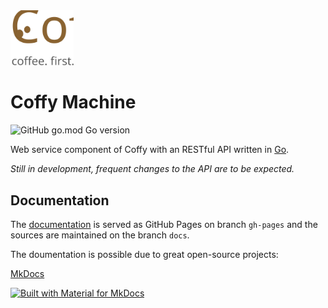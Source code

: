 <img alt="coffy_logo_dark_bg.svg" src="coffy_logo_dark_bg.svg" width="20%" />

# Coffy Machine

![GitHub go.mod Go version](https://img.shields.io/github/go-mod/go-version/sven1103/coffy-machine)


Web service component of Coffy with an RESTful API written in [Go](https://github.com/golang/go).

*Still in development, frequent changes to the API are to be expected.*

## Documentation

The [documentation](https://sven1103.github.io/coffy-machine/) is served as GitHub Pages on branch `gh-pages` and the sources are maintained on the branch `docs`.

The doumentation is possible due to great open-source projects:

[MkDocs](https://www.mkdocs.org) 

[![Built with Material for MkDocs](https://img.shields.io/badge/Material_for_MkDocs-526CFE?style=for-the-badge&logo=MaterialForMkDocs&logoColor=white)](https://squidfunk.github.io/mkdocs-material/) 


